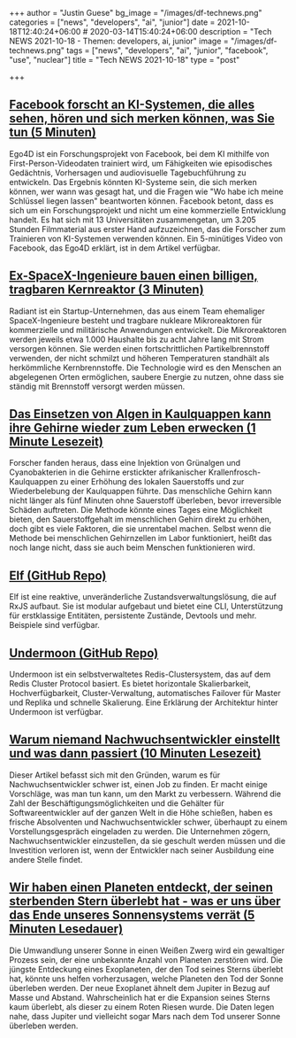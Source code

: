 +++
author = "Justin Guese"
bg_image = "/images/df-technews.png"
categories = ["news", "developers", "ai", "junior"]
date = 2021-10-18T12:40:24+06:00 # 2020-03-14T15:40:24+06:00
description = "Tech NEWS 2021-10-18 - Themen: developers, ai, junior"
image = "/images/df-technews.png"
tags = ["news", "developers", "ai", "junior", "facebook", "use", "nuclear"]
title = "Tech NEWS 2021-10-18"
type = "post"

+++

## [Facebook forscht an KI-Systemen, die alles sehen, hören und sich merken können, was Sie tun (5 Minuten)](https://www.theverge.com/2021/10/14/22725894/facebook-augmented-reality-ar-glasses-ai-systems-ego4d-research)

 Ego4D ist ein Forschungsprojekt von Facebook, bei dem KI mithilfe von First-Person-Videodaten trainiert wird, um Fähigkeiten wie episodisches Gedächtnis, Vorhersagen und audiovisuelle Tagebuchführung zu entwickeln. Das Ergebnis könnten KI-Systeme sein, die sich merken können, wer wann was gesagt hat, und die Fragen wie "Wo habe ich meine Schlüssel liegen lassen" beantworten können. Facebook betont, dass es sich um ein Forschungsprojekt und nicht um eine kommerzielle Entwicklung handelt. Es hat sich mit 13 Universitäten zusammengetan, um 3.205 Stunden Filmmaterial aus erster Hand aufzuzeichnen, das die Forscher zum Trainieren von KI-Systemen verwenden können. Ein 5-minütiges Video von Facebook, das Ego4D erklärt, ist in dem Artikel verfügbar.

## [Ex-SpaceX-Ingenieure bauen einen billigen, tragbaren Kernreaktor (3 Minuten)](https://interestingengineering.com/ex-spacex-engineers-are-building-a-cheap-portable-nuclear-reactor)

 Radiant ist ein Startup-Unternehmen, das aus einem Team ehemaliger SpaceX-Ingenieure besteht und tragbare nukleare Mikroreaktoren für kommerzielle und militärische Anwendungen entwickelt. Die Mikroreaktoren werden jeweils etwa 1.000 Haushalte bis zu acht Jahre lang mit Strom versorgen können. Sie werden einen fortschrittlichen Partikelbrennstoff verwenden, der nicht schmilzt und höheren Temperaturen standhält als herkömmliche Kernbrennstoffe. Die Technologie wird es den Menschen an abgelegenen Orten ermöglichen, saubere Energie zu nutzen, ohne dass sie ständig mit Brennstoff versorgt werden müssen.

## [Das Einsetzen von Algen in Kaulquappen kann ihre Gehirne wieder zum Leben erwecken (1 Minute Lesezeit)](https://interestingengineering.com/inserting-algae-into-tadpoles-can-bring-their-brains-back-online)

 Forscher fanden heraus, dass eine Injektion von Grünalgen und Cyanobakterien in die Gehirne erstickter afrikanischer Krallenfrosch-Kaulquappen zu einer Erhöhung des lokalen Sauerstoffs und zur Wiederbelebung der Kaulquappen führte. Das menschliche Gehirn kann nicht länger als fünf Minuten ohne Sauerstoff überleben, bevor irreversible Schäden auftreten. Die Methode könnte eines Tages eine Möglichkeit bieten, den Sauerstoffgehalt im menschlichen Gehirn direkt zu erhöhen, doch gibt es viele Faktoren, die sie unrentabel machen. Selbst wenn die Methode bei menschlichen Gehirnzellen im Labor funktioniert, heißt das noch lange nicht, dass sie auch beim Menschen funktionieren wird.

## [Elf (GitHub Repo)](https://github.com/ngneat/elf)

 Elf ist eine reaktive, unveränderliche Zustandsverwaltungslösung, die auf RxJS aufbaut. Sie ist modular aufgebaut und bietet eine CLI, Unterstützung für erstklassige Entitäten, persistente Zustände, Devtools und mehr. Beispiele sind verfügbar.

## [Undermoon (GitHub Repo)](https://github.com/doyoubi/undermoon)

 Undermoon ist ein selbstverwaltetes Redis-Clustersystem, das auf dem Redis Cluster Protocol basiert. Es bietet horizontale Skalierbarkeit, Hochverfügbarkeit, Cluster-Verwaltung, automatisches Failover für Master und Replika und schnelle Skalierung. Eine Erklärung der Architektur hinter Undermoon ist verfügbar.

## [Warum niemand Nachwuchsentwickler einstellt und was dann passiert (10 Minuten Lesezeit)](https://www.notonlycode.org/nobody-hires-juniors/)

 Dieser Artikel befasst sich mit den Gründen, warum es für Nachwuchsentwickler schwer ist, einen Job zu finden. Er macht einige Vorschläge, was man tun kann, um den Markt zu verbessern. Während die Zahl der Beschäftigungsmöglichkeiten und die Gehälter für Softwareentwickler auf der ganzen Welt in die Höhe schießen, haben es frische Absolventen und Nachwuchsentwickler schwer, überhaupt zu einem Vorstellungsgespräch eingeladen zu werden. Die Unternehmen zögern, Nachwuchsentwickler einzustellen, da sie geschult werden müssen und die Investition verloren ist, wenn der Entwickler nach seiner Ausbildung eine andere Stelle findet.

## [Wir haben einen Planeten entdeckt, der seinen sterbenden Stern überlebt hat - was er uns über das Ende unseres Sonnensystems verrät (5 Minuten Lesedauer)](https://theconversation.com/weve-spotted-a-planet-surviving-its-dying-star-heres-what-it-tells-us-about-end-of-our-solar-system-169514)

 Die Umwandlung unserer Sonne in einen Weißen Zwerg wird ein gewaltiger Prozess sein, der eine unbekannte Anzahl von Planeten zerstören wird. Die jüngste Entdeckung eines Exoplaneten, der den Tod seines Sterns überlebt hat, könnte uns helfen vorherzusagen, welche Planeten den Tod der Sonne überleben werden. Der neue Exoplanet ähnelt dem Jupiter in Bezug auf Masse und Abstand. Wahrscheinlich hat er die Expansion seines Sterns kaum überlebt, als dieser zu einem Roten Riesen wurde. Die Daten legen nahe, dass Jupiter und vielleicht sogar Mars nach dem Tod unserer Sonne überleben werden.

